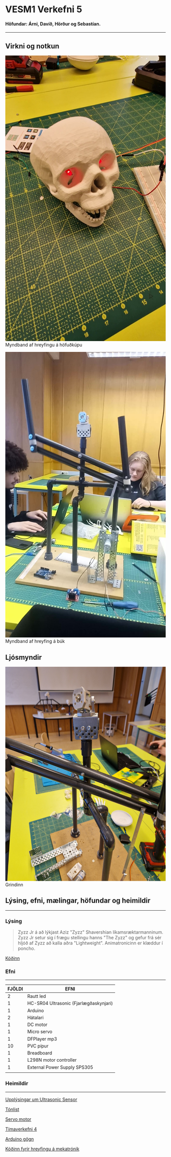 # VESM1 Verkefni 5 

#### Höfundar: Árni, Davíð, Hörður og Sebastían.

--------

## Virkni og notkun

[![Foo](./Efni/Myndir/Skull%20Virkni_MYND.jpg)](https://drive.google.com/file/d/1RvkSpu6SGQ47MU8FCnfXZZsG8xI1Pf_O/view?usp=sharing)
Myndband af hreyfingu á höfuðkúpu

[![Foo](./Efni/Myndir/Bukur%20Virkni_MYND.jpg)](https://drive.google.com/file/d/1vM3KPoFO6krJMG9DLv-ZY_mnuQAaxNLZ/view?usp=drivesdk)
Myndband af hreyfing á búk

## Ljósmyndir
 
![Mynd af grindinni](./Efni/Myndir/Grind.jpg)
Grindinn

## Lýsing, efni, mælingar, höfundar og heimildir

--------------

### Lýsing

> Zyzz Jr á að lýkjast Aziz "Zyzz" Shavershian líkamsræktarmanninum. Zyzz Jr setur sig í frægu stellingu hanns "The Zyzz" og gefur frá sér hljóð af Zyzz að kalla aðra "Lightweight". Animatronicinn er klæddur í poncho.


[Kóðinn](./Efni/K%C3%B3%C3%B0i/code_Samsettning/code_Samsettning.ino)

### Efni
---------
| FJÖLDI | EFNI|
|------|------|
| 2 | Rautt led|
| 1 | HC-SR04 Ultrasonic (Fjarlægðaskynjari)|
| 1 | Arduino |
| 2 | Hátalari |
| 1 | DC motor|
| 1 | Micro servo|
| 1 | DFPlayer mp3|
| 10 | PVC pípur|
| 1 | Breadboard|
| 1 | L298N motor controller|
| 1 | External Power Supply SPS305|
| | | 


### Heimildir
--------
[Upplýsingar um Ultrasonic Sensor](https://lastminuteengineers.com/arduino-sr04-ultrasonic-sensor-tutorial/)

[Tónlist](https://github.com/HordurPalsson/VESM1-Verkefni-5/blob/main/Tonlist)

[Servo motor](https://lastminuteengineers.com/servo-motor-arduino-tutorial/)

[Tímaverkefni 4](https://github.com/VESM1VS/AFANGI/blob/main/Verkefni/Verkefni4.md)

[Arduino gögn](https://reference.arduino.cc/reference/en/)

[Kóðinn fyrir hreyfingu á mekatrónik](https://github.com/VESM1VS/AFANGI/blob/main/Kennsluefni/forritun_lokaverkefni.md)
